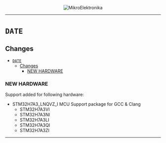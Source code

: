 <p align="center">
  <img src="http://www.mikroe.com/img/designs/beta/logo_small.png?raw=true" alt="MikroElektronika"/>
</p>

---

# `DATE`

## Changes

- [`DATE`](#date)
  - [Changes](#changes)
    - [NEW HARDWARE](#new-hardware)

### NEW HARDWARE

Support added for following hardware:

- STM32H7A3_LNQVZ_I MCU Support package for GCC & Clang
  - STM32H7A3VI
  - STM32H7A3NI
  - STM32H7A3LI
  - STM32H7A3QI
  - STM32H7A3ZI

---
